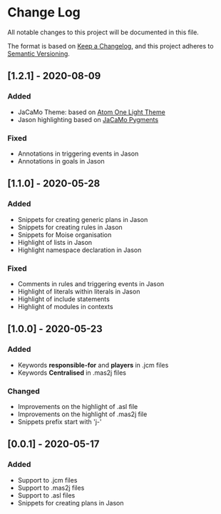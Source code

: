 # Change Log

All notable changes to this project will be documented in this file.

The format is based on [Keep a Changelog](https://keepachangelog.com/en/1.0.0/), and this project adheres to [Semantic Versioning](https://semver.org/spec/v2.0.0.html).

## [1.2.1] - 2020-08-09
### Added
- JaCaMo Theme: based on [Atom One Light Theme](https://github.com/akamud/vscode-theme-onelight)
- Jason highlighting based on [JaCaMo Pygments](https://bitbucket.org/jomi_hubner/pygments-jacamo/src/default/)
### Fixed
- Annotations in triggering events in Jason
- Annotations in goals in Jason

## [1.1.0] - 2020-05-28
### Added
- Snippets for creating generic plans in Jason
- Snippets for creating rules in Jason
- Snippets for Moise organisation
- Highlight of lists in Jason
- Highlight namespace declaration in Jason
### Fixed
- Comments in rules and triggering events in Jason
- Highlight of literals within literals in Jason
- Highlight of include statements
- Highlight of modules in contexts

## [1.0.0] - 2020-05-23
### Added
- Keywords **responsible-for** and **players** in .jcm files
- Keywords **Centralised** in .mas2j files
### Changed
- Improvements on the highlight of .asl file
- Improvements on the highlight of .mas2j file
- Snippets prefix start with 'j-'

## [0.0.1] - 2020-05-17
### Added
- Support to .jcm files
- Support to .mas2j files
- Support to .asl files
- Snippets for creating plans in Jason

